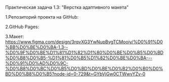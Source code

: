 Практическая задача 1.3: "Верстка адаптивного макета"


1.Репозиторий проекта на GitHub: 


2.GitHub Pages: 


3.Макет: https://www.figma.com/design/3rqvXG3YwNupBvgTCMooiy/%D0%91%D0%BB%D0%BE%D0%BA-1.3--%D0%9F%D0%BE%D1%81%D1%82%D1%80%D0%BE%D0%B5%D0%BD%D0%B8%D0%B5-%D1%81%D0%B5%D1%82%D0%BE%D0%BA---%D0%91%D0%AD%D0%9C-%D0%B8%D0%BC%D0%B5%D0%BD%D0%BE%D0%B2%D0%B0%D0%BD%D0%B8%D0%B5?node-id=0-729&t=GYbVjGw0CTWwvYZv-0